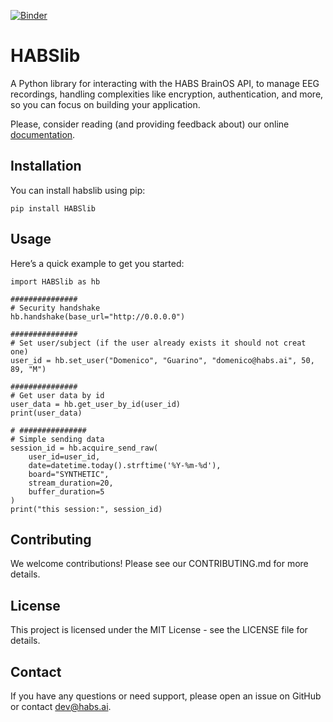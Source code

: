 [![Binder](https://mybinder.org/badge_logo.svg)](https://mybinder.org/v2/gh/Olocufier/HABSlib/HEAD)
# HABSlib

A Python library for interacting with the HABS BrainOS API, to manage EEG recordings, handling complexities like encryption, authentication, and more, so you can focus on building your application.

Please, consider reading (and providing feedback about) our online [documentation](https://olocufier.github.io/HABSlib/HABSlib/service.html).


## Installation

You can install habslib using pip:

```
pip install HABSlib
```

## Usage

Here’s a quick example to get you started:

```
import HABSlib as hb

###############
# Security handshake
hb.handshake(base_url="http://0.0.0.0")

###############
# Set user/subject (if the user already exists it should not creat one)
user_id = hb.set_user("Domenico", "Guarino", "domenico@habs.ai", 50, 89, "M")

###############
# Get user data by id
user_data = hb.get_user_by_id(user_id)
print(user_data)

# ###############
# Simple sending data
session_id = hb.acquire_send_raw(
    user_id=user_id, 
    date=datetime.today().strftime('%Y-%m-%d'), 
    board="SYNTHETIC",
    stream_duration=20, 
    buffer_duration=5
)
print("this session:", session_id)
```

## Contributing

We welcome contributions! Please see our CONTRIBUTING.md for more details.

## License

This project is licensed under the MIT License - see the LICENSE file for details.

## Contact

If you have any questions or need support, please open an issue on GitHub or contact dev@habs.ai.
